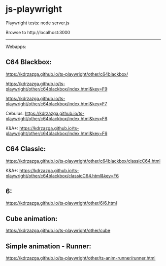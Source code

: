 # js-playwright

Playwright tests:
node server.js

Browse to http://localhost:3000

------------------------------------------

Webapps:

C64 Blackbox:
---
https://kdrzazga.github.io/ts-playwright/other/c64blackbox/

https://kdrzazga.github.io/ts-playwright/other/c64blackbox/index.html&key=F9

https://kdrzazga.github.io/ts-playwright/other/c64blackbox/index.html&key=F7

Cebulus: https://kdrzazga.github.io/ts-playwright/other/c64blackbox/index.html&key=F8

K&A+: https://kdrzazga.github.io/ts-playwright/other/c64blackbox/index.html&key=F6


C64 Classic:
---
https://kdrzazga.github.io/ts-playwright/other/c64blackbox/classicC64.html

K&A+: https://kdrzazga.github.io/ts-playwright/other/c64blackbox/classicC64.html&key=F6

6:
---
https://kdrzazga.github.io/ts-playwright/other/6/6.html

Cube animation:
--
https://kdrzazga.github.io/ts-playwright/other/cube

Simple animation - Runner:
--
https://kdrzazga.github.io/ts-playwright/other/ts-anim-runner/runner.html
